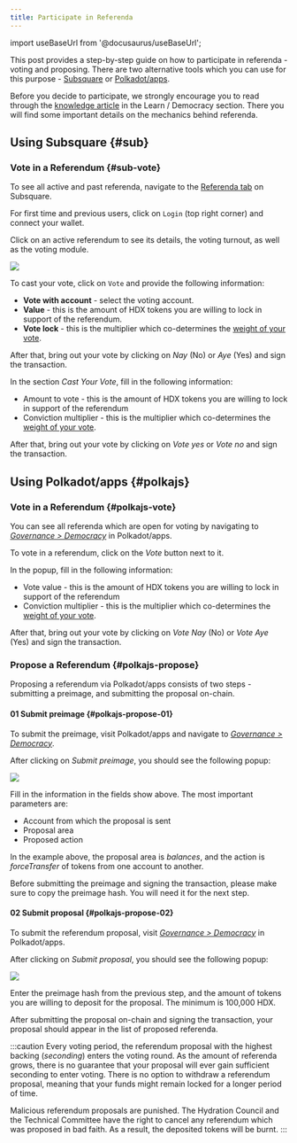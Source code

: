 ```yaml
---
title: Participate in Referenda
---
```


import useBaseUrl from '@docusaurus/useBaseUrl';

This post provides a step-by-step guide on how to participate in referenda - voting and proposing. There are two alternative tools which you can use for this purpose - [Subsquare](#sub) or [Polkadot/apps](#polkajs).

Before you decide to participate, we strongly encourage you to read through the [knowledge article](../governance/democracy_referenda) in the Learn / Democracy section. There you will find some important details on the mechanics behind referenda.

## Using Subsquare {#sub}
### Vote in a Referendum {#sub-vote}
To see all active and past referenda, navigate to the [Referenda tab](https://hydradx.subsquare.io/democracy/referenda) on Subsquare. 

For first time and previous users, click on `Login` (top right corner) and connect your wallet. 

Click on an active referendum to see its details, the voting turnout, as well as the voting module.

<div style={{textAlign: 'center'}}>
  <img src={useBaseUrl('/participate_in_referenda/sub-proposal.jpg')} />
</div>

To cast your vote, click on `Vote` and provide the following information:

- **Vote with account** - select the voting account.
- **Value** - this is the amount of HDX tokens you are willing to lock in support of the referendum.
- **Vote lock** - this is the multiplier which co-determines the [weight of your vote](/governance/democracy_referenda#referenda-votes-weighing).

After that, bring out your vote by clicking on *Nay* (No) or *Aye* (Yes) and sign the transaction.

In the section *Cast Your Vote*, fill in the following information:

* Amount to vote - this is the amount of HDX tokens you are willing to lock in support of the referendum
* Conviction multiplier - this is the multiplier which co-determines the [weight of your vote](/governance/democracy_referenda#referenda-votes-weighing).

After that, bring out your vote by clicking on *Vote yes* or *Vote no* and sign the transaction.

## Using Polkadot/apps {#polkajs}

### Vote in a Referendum {#polkajs-vote}
You can see all referenda which are open for voting by navigating to [*Governance > Democracy*](https://polkadot.js.org/apps/?rpc=wss%253A%252F%252Frpc.hydradx.cloud#/democracy) in Polkadot/apps.

To vote in a referendum, click on the *Vote* button next to it.

In the popup, fill in the following information:

* Vote value - this is the amount of HDX tokens you are willing to lock in support of the referendum
* Conviction multiplier - this is the multiplier which co-determines the [weight of your vote](/governance/democracy_referenda#referenda-votes-weighing).

After that, bring out your vote by clicking on *Vote Nay* (No) or *Vote Aye* (Yes) and sign the transaction.

### Propose a Referendum {#polkajs-propose}
Proposing a referendum via Polkadot/apps consists of two steps - submitting a preimage, and submitting the proposal on-chain.

#### 01 Submit preimage {#polkajs-propose-01}
To submit the preimage, visit Polkadot/apps and navigate to [*Governance > Democracy*](https://polkadot.js.org/apps/?rpc=wss%253A%252F%252Frpc.hydradx.cloud#/democracy).

After clicking on *Submit preimage*, you should see the following popup:

<div style={{textAlign: 'center'}}>
  <img src={useBaseUrl('/participate_in_referenda/polkajs-preimage.jpg')} />
</div>

Fill in the information in the fields show above. The most important parameters are:
* Account from which the proposal is sent
* Proposal area
* Proposed action

In the example above, the proposal area is *balances*, and the action is *forceTransfer* of tokens from one account to another.

Before submitting the preimage and signing the transaction, please make sure to copy the preimage hash. You will need it for the next step.

#### 02 Submit proposal {#polkajs-propose-02}
To submit the referendum proposal, visit [*Governance > Democracy*](https://polkadot.js.org/apps/?rpc=wss%253A%252F%252Frpc.hydradx.cloud#/democracy) in Polkadot/apps.

After clicking on *Submit proposal*, you should see the following popup:

<div style={{textAlign: 'center'}}>
  <img src={useBaseUrl('/participate_in_referenda/polkajs-proposal.jpg')} />
</div>

Enter the preimage hash from the previous step, and the amount of tokens you are willing to deposit for the proposal. The minimum is 100,000 HDX.

After submitting the proposal on-chain and signing the transaction, your proposal should appear in the list of proposed referenda.

:::caution
Every voting period, the referendum proposal with the highest backing (*seconding*) enters the voting round. As the amount of referenda grows, there is no guarantee that your proposal will ever gain sufficient seconding to enter voting. There is no option to withdraw a referendum proposal, meaning that your funds might remain locked for a longer period of time.

Malicious referendum proposals are punished. The Hydration Council and the Technical Committee have the right to cancel any referendum which was proposed in bad faith. As a result, the deposited tokens will be burnt.
:::
